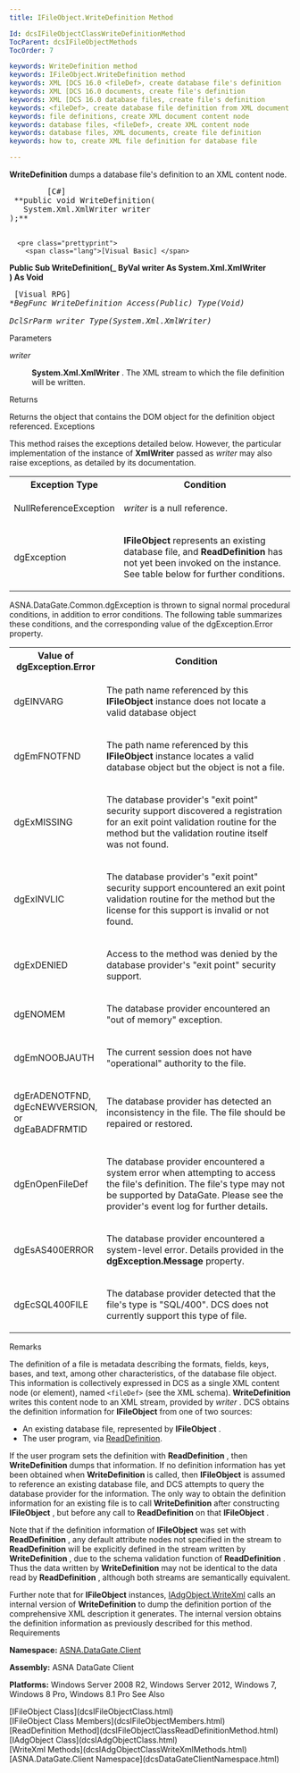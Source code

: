 ```yaml
---
title: IFileObject.WriteDefinition Method

Id: dcsIFileObjectClassWriteDefinitionMethod
TocParent: dcsIFileObjectMethods
TocOrder: 7

keywords: WriteDefinition method
keywords: IFileObject.WriteDefinition method
keywords: XML [DCS 16.0 <fileDef>, create database file's definition
keywords: XML [DCS 16.0 documents, create file's definition
keywords: XML [DCS 16.0 database files, create file's definition
keywords: <fileDef>, create database file definition from XML document
keywords: file definitions, create XML document content node
keywords: database files, <fileDef>, create XML content node
keywords: database files, XML documents, create file definition
keywords: how to, create XML file definition for database file

---
```


**WriteDefinition** dumps a database file's definition to an XML content node.
<pre class="prettyprint">
        <span class="lang">[C#]</span>
 **public void WriteDefinition(
   System.Xml.XmlWriter writer
);** 
      </pre>
      <pre class="prettyprint">
        <span class="lang">[Visual Basic] </span>
 **Public Sub WriteDefinition(_
   ByVal writer As System.Xml.XmlWriter<br /> ) As Void** 
      </pre>
      <pre class="prettyprint">
        <span class="lang">[Visual RPG]</span>
 **BegFunc WriteDefinition Access(*Public) Type(Void)<br />   DclSrParm writer Type(System.Xml.XmlWriter)** 
      </pre>

Parameters

<dl>
        <dt />
</dl>

*writer* 
<dl>
        <dd>

**System.Xml.XmlWriter** . The XML stream to which the file definition will be written.
</dd>
</dl>

Returns

Returns the object that contains the DOM object for the definition object referenced.
Exceptions

This method raises the exceptions detailed below. However, the particular implementation of the instance of **XmlWriter** passed as *writer* may also raise exceptions, as detailed by its documentation.
<table class="dtTABLE" id="table2" style="border-spacing: 0px; x-cell-content-align: Top" cellspacing="0" x-use-null-cells="x-use-null-cells">
          <colgroup span="1">
            <col span="1" style="FONT-WEIGHT: bold; WIDTH: 20%" />
            <col span="1" style="WIDTH: 70%" />
          </colgroup>
          <tr>
            <th colspan="1" rowspan="1">
							Exception Type
						</th>
            <th colspan="1" rowspan="1">
							Condition
						</th>
          </tr>
          <tr>
            <td colspan="1" rowspan="1">

NullReferenceException 
</td>
            <td colspan="1" rowspan="1">

*writer* is a null reference.
</td>
          </tr>
          <tr>
            <td colspan="1" rowspan="1">

dgException
</td>
            <td colspan="1" rowspan="1">

**IFileObject** represents an existing database file, and **ReadDefinition** has not yet been invoked on the instance. See table below for further conditions. 
</td>
          </tr>
</table>

ASNA.DataGate.Common.dgException is thrown to signal normal procedural conditions, in addition to error conditions. The following table summarizes these conditions, and the corresponding value of the dgException.Error property.
<br />

<table class="dtTABLE" id="table3" style="border-spacing: 0px; x-cell-content-align: Top" cellspacing="0" x-use-null-cells="x-use-null-cells">
          <colgroup span="1">
            <col span="1" style="FONT-WEIGHT: bold; WIDTH: 20%" />
            <col span="1" style="WIDTH: 70%" />
          </colgroup>
          <tr>
            <th colspan="1" rowspan="1">
				Value of dgException.Error
						</th>
            <th colspan="1" rowspan="1">
				Condition
						</th>
          </tr>
          <tr>
            <td colspan="1" rowspan="1">

dgEINVARG
</td>
            <td colspan="1" rowspan="1">

The path name referenced by this **IFileObject** instance does not locate a valid database object
</td>
          </tr>
          <tr>
            <td colspan="1" rowspan="1">

dgEmFNOTFND 
</td>
            <td colspan="1" rowspan="1">

The path name referenced by this **IFileObject** instance locates a valid database object but the object is not a file. 
</td>
          </tr>
          <tr>
            <td colspan="1" rowspan="1">

dgExMISSING
</td>
            <td colspan="1" rowspan="1">

The database provider's "exit point" security support discovered a registration for an exit point validation routine for the method but the validation routine itself was not found.
</td>
          </tr>
          <tr>
            <td colspan="1" rowspan="1">

dgExINVLIC
</td>
            <td colspan="1" rowspan="1">

The database provider's "exit point" security support encountered an exit point validation routine for the method but the license for this support is invalid or not found.
</td>
          </tr>
          <tr>
            <td colspan="1" rowspan="1">

dgExDENIED
</td>
            <td colspan="1" rowspan="1">

Access to the method was denied by the database provider's "exit point" security support.
</td>
          </tr>
          <tr>
            <td colspan="1" rowspan="1">

dgENOMEM
</td>
            <td colspan="1" rowspan="1">

The database provider encountered an "out of memory" exception.
</td>
          </tr>
          <tr>
            <td colspan="1" rowspan="1">

dgEmNOOBJAUTH
</td>
            <td colspan="1" rowspan="1">

The current session does not have "operational" authority to the file.
</td>
          </tr>
          <tr>
            <td colspan="1" rowspan="1">

dgErADENOTFND, dgEcNEWVERSION, or dgEaBADFRMTID
</td>
            <td colspan="1" rowspan="1">

The database provider has detected an inconsistency in the file. The file should be repaired or restored.
</td>
          </tr>
          <tr>
            <td colspan="1" rowspan="1">

dgEnOpenFileDef
</td>
            <td colspan="1" rowspan="1">

The database provider encountered a system error when attempting to access the file's definition. The file's type may not be supported by DataGate. Please see the provider's event log for further details.
</td>
          </tr>
          <tr>
            <td colspan="1" rowspan="1">

dgEsAS400ERROR
</td>
            <td colspan="1" rowspan="1">

The database provider encountered a system-level error. Details provided in the **dgException.Message** property.
</td>
          </tr>
          <tr>
            <td colspan="1" rowspan="1">

dgEcSQL400FILE 
</td>
            <td colspan="1" rowspan="1">

The database provider detected that the file's type is "SQL/400". DCS does not currently support this type of file.
</td>
          </tr>
</table>

Remarks

The definition of a file is metadata describing the formats, fields, keys, bases, and text, among other characteristics, of the database file object. This information is collectively expressed in DCS as a single XML content node (or element), named <code>&lt;fileDef&gt;</code> (see the XML schema). **WriteDefinition** writes this content node to an XML stream, provided by *writer* . DCS obtains the definition information for **IFileObject** from one of two sources:

- An existing database file, represented by **IFileObject** .
- The user program, via [ReadDefinition](dcsIFileObjectClassReadDefinitionMethod.html).

If the user program sets the definition with **ReadDefinition** , then **WriteDefinition** dumps that information. If no definition information has yet been obtained when **WriteDefinition** is called, then **IFileObject** is assumed to reference an existing database file, and DCS attempts to query the database provider for the information. The only way to obtain the definition information for an existing file is to call **WriteDefinition** after constructing **IFileObject** , but before any call to **ReadDefinition** on that **IFileObject** .

Note that if the definition information of **IFileObject** was set with **ReadDefinition** , any default attribute nodes not specified in the stream to **ReadDefinition** will be explicitly defined in the stream written by **WriteDefinition** , due to the schema validation function of **ReadDefinition** . Thus the data written by **WriteDefinition** may not be identical to the data read by **ReadDefinition** , although both streams are semantically equivalent.

Further note that for **IFileObject** instances, [ IAdgObject.WriteXml](dcsIAdgObjectClassWriteXmlMethods.html) calls an internal version of **WriteDefinition** to dump the definition portion of the comprehensive XML description it generates. The internal version obtains the definition information as previously described for this method. 
Requirements

<span> **Namespace:** [ASNA.DataGate.Client](dcsDataGateClientNamespace.html) </span> 

<span> **Assembly:** ASNA DataGate Client</span> 

<span> **Platforms:** Windows Server 2008 R2, Windows Server 2012, Windows 7, Windows 8 Pro, Windows 8.1 Pro</span> 
See Also

<dl />
      [IFileObject Class](dcsIFileObjectClass.html)
      <br />
      [IFileObject Class Members](dcsIFileObjectMembers.html)
      <br />
      [ReadDefinition Method](dcsIFileObjectClassReadDefinitionMethod.html)
      <br />
      [IAdgObject Class](dcsIAdgObjectClass.html)
      <br />
      [WriteXml Methods](dcsIAdgObjectClassWriteXmlMethods.html)
      <br />
      [ASNA.DataGate.Client Namespace](dcsDataGateClientNamespace.html)

